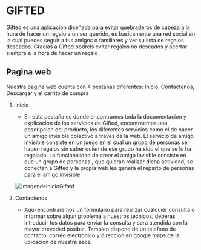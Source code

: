 # GIFTED
Gifted es una aplicacion diseñada para evitar quebraderos de cabeza a la hora de hacer un regalo a un ser querido, es basicamente una red social 
en la cual puedes seguir a tus amigos o familiares y ver su lista de regalos deseados. Gracias a Gifted podreis evitar regalos no deseados y 
acertar siempre a la hora de hacer un regalo .
## Pagina web
Nuestra pagina web cuenta con 4 pestañas diferentes: Inicio, Contactenos, Descargar y el carrito de compra
1. Inicio
    * En esta pestaña es donde encontramos toda la documentacion y explicacion de los servicios de Gifted, encontraemos una descripcion
    del producto, los diferentes servicios como el de hacer un amigo invisible colectivo a traves de la web.
    El servicio de amigo invisible consiste en un juego en el cual un grupo de personas se hacen regalos sin saber quien de ese grupo ha sido el
    que se lo ha regalado.
    La funcionalidad de crear el amigo invisble consiste en que un grupo de personas , que quieran realizar dicha actividad, se conectan 
    a Gifted y la propia web les genera el reparto de personas para el amigo invisible.
    
    ![imagendeinicioGifted](https://github.com/IkerFernandez21/gifted/blob/patch-1/Documentacion/GiftedInicio.PNG)
    
2. Contactenos
    * Aqui encontraremos un formulario para realizar cualquier consulta o informar sobre algun problema a nuestros tecnicos, deberas introducir tus 
      datos para enviar la consulta y sera atendida con la mayor brevedad posible.
      Tambien dispone de un telefono de contacto, correo electronico y direccion en google maps de la ubicacion de nuestra sede.
      
  

